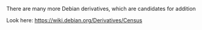 There are many more Debian derivatives, which are candidates for addition

Look here: https://wiki.debian.org/Derivatives/Census
